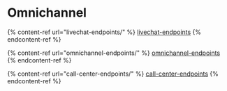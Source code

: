 # Omnichannel

{% content-ref url="livechat-endpoints/" %}
[livechat-endpoints](livechat-endpoints/)
{% endcontent-ref %}

{% content-ref url="omnichannel-endpoints/" %}
[omnichannel-endpoints](omnichannel-endpoints/)
{% endcontent-ref %}

{% content-ref url="call-center-endpoints/" %}
[call-center-endpoints](call-center-endpoints/)
{% endcontent-ref %}
